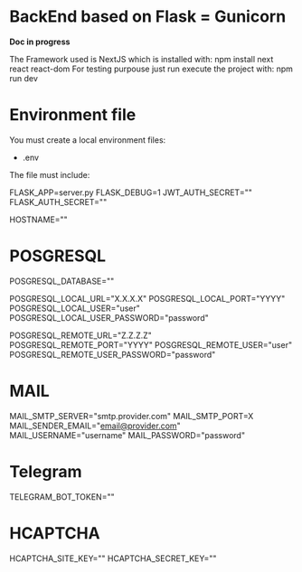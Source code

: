 # BackEnd based on Flask = Gunicorn
  **Doc in progress**

The Framework used is NextJS which is installed with: npm install next react react-dom
For testing purpouse just run execute the project with: npm run dev

# Environment file

You must create a local environment files: 
- .env

The file must include:

FLASK_APP=server.py
FLASK_DEBUG=1
JWT_AUTH_SECRET=""
FLASK_AUTH_SECRET=""

HOSTNAME=""

# POSGRESQL
POSGRESQL_DATABASE=""

POSGRESQL_LOCAL_URL="X.X.X.X"
POSGRESQL_LOCAL_PORT="YYYY"
POSGRESQL_LOCAL_USER="user"
POSGRESQL_LOCAL_USER_PASSWORD="password"

POSGRESQL_REMOTE_URL="Z.Z.Z.Z"
POSGRESQL_REMOTE_PORT="YYYY"
POSGRESQL_REMOTE_USER="user"
POSGRESQL_REMOTE_USER_PASSWORD="password"

# MAIL
MAIL_SMTP_SERVER="smtp.provider.com"
MAIL_SMTP_PORT=X
MAIL_SENDER_EMAIL="email@provider.com"
MAIL_USERNAME="username"
MAIL_PASSWORD="password"

# Telegram
TELEGRAM_BOT_TOKEN=""

# HCAPTCHA
HCAPTCHA_SITE_KEY=""
HCAPTCHA_SECRET_KEY=""